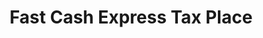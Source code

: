---
title: Fast Cash Express Tax Place
slug: fast-cash-express-tax-place
updated-on: '2024-05-30T13:44:31.749Z'
created-on: '2024-05-30T13:41:46.671Z'
published-on: '2024-05-30T13:54:32.469Z'
f_city-state-2:
- cms/city/centerville-ia.md
- cms/city/davenport-ia.md
- cms/city/burlington-ia.md
- cms/city/marshalltown-ia.md
- cms/city/muscatine-ia.md
- cms/city/marion-ia.md
- cms/city/beatrice-ne.md
- cms/city/willard-oh.md
- cms/city/norwalk-oh.md
- cms/city/sidney-oh.md
- cms/city/lima-oh.md
- cms/city/oregon-oh.md
- cms/city/toledo-oh.md
- cms/city/marion-oh.md
- cms/city/troy-oh.md
- cms/city/bellevue-oh.md
- cms/city/dayton-oh.md
- cms/city/mansfield-oh.md
- cms/city/clyde-oh.md
- cms/city/wausau-wi.md
- cms/city/cedar-rapids-ia.md
- cms/city/iowa-city-ia.md
- cms/city/bowling-green-oh.md
- cms/city/north-olmsted-oh.md
f_locations:
- cms/payday-loan/fast-cash-express-tax-place-17702.md
- cms/payday-loan/fast-cash-express-tax-place-17703.md
- cms/payday-loan/fast-cash-express-tax-place-17704.md
- cms/payday-loan/fast-cash-express-tax-place-17705.md
- cms/payday-loan/fast-cash-express-tax-place-17706.md
- cms/payday-loan/fast-cash-express-tax-place-17707.md
- cms/payday-loan/fast-cash-express-tax-place-17708.md
- cms/payday-loan/fast-cash-express-tax-place-17709.md
- cms/payday-loan/fast-cash-express-tax-place-17710.md
- cms/payday-loan/fast-cash-express-tax-place-17711.md
- cms/payday-loan/fast-cash-express-tax-place-17712.md
- cms/payday-loan/fast-cash-express-tax-place-17713.md
- cms/payday-loan/fast-cash-express-tax-place-17714.md
- cms/payday-loan/fast-cash-express-tax-place-17715.md
- cms/payday-loan/fast-cash-express-tax-place-17716.md
- cms/payday-loan/fast-cash-express-tax-place-17717.md
- cms/payday-loan/fast-cash-express-tax-place-17718.md
- cms/payday-loan/fast-cash-express-tax-place-17719.md
- cms/payday-loan/fast-cash-express-tax-place-17720.md
- cms/payday-loan/fast-cash-express-tax-place-17721.md
- cms/payday-loan/fast-cash-express-tax-place-17722.md
- cms/payday-loan/fast-cash-express-tax-place-17723.md
- cms/payday-loan/fast-cash-express-tax-place-17724.md
- cms/payday-loan/fast-cash-express-tax-place-17725.md
- cms/payday-loan/fast-cash-express-tax-place-17726.md
- cms/payday-loan/fast-cash-express-tax-place-17727.md
- cms/payday-loan/fast-cash-express-tax-place-17728.md
- cms/payday-loan/fast-cash-express-tax-place-17729.md
- cms/payday-loan/fast-cash-express-tax-place-17730.md
- cms/payday-loan/fast-cash-express-tax-place-17731.md
- cms/payday-loan/fast-cash-express-tax-place-17732.md
- cms/payday-loan/fast-cash-express-tax-place-17733.md
- cms/payday-loan/fast-cash-express-tax-place-17734.md
- cms/payday-loan/fast-cash-express-tax-place-17735.md
- cms/payday-loan/fast-cash-express-tax-place-17736.md
- cms/payday-loan/fast-cash-express-tax-place-17737.md
- cms/payday-loan/fast-cash-express-tax-place-17738.md
- cms/payday-loan/fast-cash-express-tax-place-17739.md
- cms/payday-loan/fast-cash-express-tax-place-17740.md
f_states:
- cms/state/iowa.md
- cms/state/nebraska.md
- cms/state/ohio.md
- cms/state/wisconsin.md
layout: '[company].html'
tags: company
---